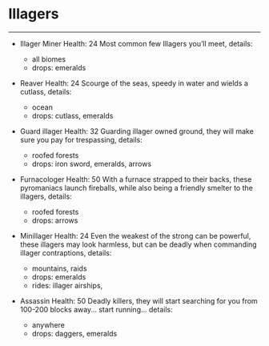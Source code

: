 # Illagers

---

- Illager Miner
  Health: 24
  Most common few Illagers you’ll meet, details:
  - all biomes
  - drops: emeralds
  
- Reaver
  Health: 24
  Scourge of the seas, speedy in water and wields a cutlass, details:
  - ocean
  - drops: cutlass, emeralds
  
- Guard illager
  Health: 32
  Guarding illager owned ground, they will make sure you pay for trespassing, details:
  - roofed forests
  - drops: iron sword, emeralds, arrows
  
- Furnacologer
  Health: 50
  With a furnace strapped to their backs, these pyromaniacs launch fireballs, while also being a friendly smelter to the illagers, details:
  - roofed forests
  - drops: arrows
  
- Minillager
  Health: 24
  Even the weakest of the strong can be powerful, these illagers may look harmless, but can be deadly when commanding illager contraptions, details:
  - mountains, raids
  - drops: emeralds
  - rides: illager airships,
  
- Assassin
  Health: 50
  Deadly killers, they will start searching for you from 100-200 blocks away… start running… details:
  - anywhere
  - drops: daggers, emeralds

